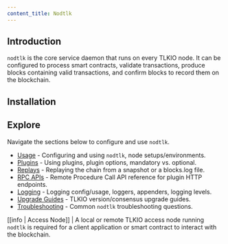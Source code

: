 ```yaml
---
content_title: Nodtlk
---
```


## Introduction

`nodtlk` is the core service daemon that runs on every TLKIO node. It can be configured to process smart contracts, validate transactions, produce blocks containing valid transactions, and confirm blocks to record them on the blockchain.

## Installation

## Explore

Navigate the sections below to configure and use `nodtlk`.

* [Usage](02_usage/index.md) - Configuring and using `nodtlk`, node setups/environments.
* [Plugins](03_plugins/index.md) - Using plugins, plugin options, mandatory vs. optional.
* [Replays](04_replays/index.md) - Replaying the chain from a snapshot or a blocks.log file.
* [RPC APIs](05_rpc_apis/index.md) - Remote Procedure Call API reference for plugin HTTP endpoints.
* [Logging](06_logging/index.md) - Logging config/usage, loggers, appenders, logging levels.
* [Upgrade Guides](07_upgrade-guides/index.md) - TLKIO version/consensus upgrade guides.
* [Troubleshooting](08_troubleshooting/index.md) - Common `nodtlk` troubleshooting questions.

[[info | Access Node]]
| A local or remote TLKIO access node running `nodtlk` is required for a client application or smart contract to interact with the blockchain.
